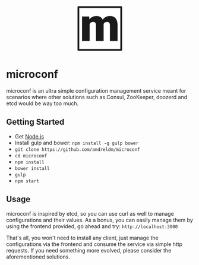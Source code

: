 <p align="center">
    <img height="128" width="128" alt="logo" src="https://raw.githubusercontent.com/andreldm/microconf/master/assets/logo.png">
</p>

# microconf

microconf is an ultra simple configuration management service meant for scenarios where other solutions such as Consul, ZooKeeper, doozerd and etcd would be way too much.

## Getting Started

* Get [Node.js](https://nodejs.org/)
* Install gulp and bower: `npm install -g gulp bower`
* `git clone https://github.com/andreldm/microconf`
* `cd microconf`
* `npm install`
* `bower install`
* `gulp`
* `npm start`

## Usage

microconf is inspired by etcd, so you can use curl as well to manage configurations and their values. As a bonus, you can easily manage them by using the frontend provided, go ahead and try: `http://localhost:3000`

That's all, you won't need to install any client, just manage the configurations via the frontend and consume the service via simple http requests. If you need something more evolved, please consider the aforementioned solutions.
